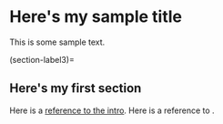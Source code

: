 # Here's my sample title

This is some sample text.

(section-label3)=
## Here's my first section

Here is a [reference to the intro](notebooks.ipynb). Here is a reference to [](section-label3).
